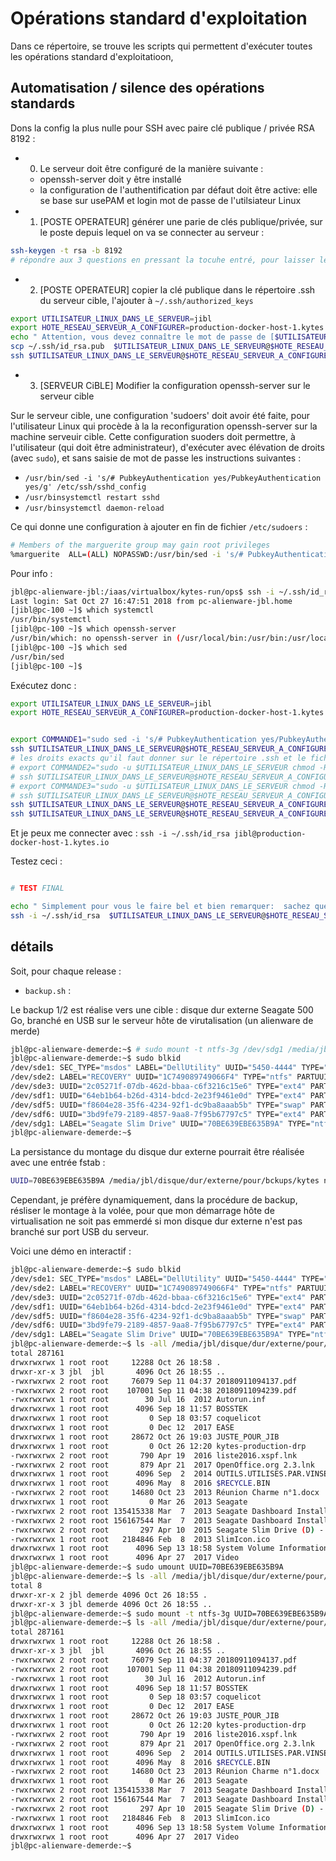 # Opérations standard d'exploitation

Dans ce répertoire, se trouve les scripts qui permettent d'exécuter toutes les opérations standard d'exploitatioon, 

## Automatisation / silence des opérations standards


Dons la config la plus nulle pour SSH avec paire clé publique / privée RSA 8192 :
* 0. Le serveur doit être configuré de la manière suivante : 
  *  openssh-server doit y être installé
  * la configuration de l'authentification par défaut doit être active:  elle se base sur usePAM et login mot de passe de l'utilsiateur Linux

* 1. [POSTE OPERATEUR] générer une parie de clés publique/privée, sur le poste depuis lequel on va se connecter au serveur : 

```bash
ssh-keygen -t rsa -b 8192
# répondre aux 3 questions en pressant la tocuhe entré, pour laisser les valeurs par défaut s'appliquer
```
* 2. [POSTE OPERATEUR] copier la clé publique dans le répertoire .ssh du serveur cible, l'ajouter à `~/.ssh/authorized_keys`
```bash
export UTILISATEUR_LINUX_DANS_LE_SERVEUR=jibl
export HOTE_RESEAU_SERVEUR_A_CONFIGURER=production-docker-host-1.kytes.io
echo " Attention, vous devez connaître le mot de passe de [$UTILISATEUR_LINUX_DANS_LE_SERVEUR] sur le seruveur [$HOTE_RESEAU_SERVEUR_A_CONFIGURER]"
scp ~/.ssh/id_rsa.pub  $UTILISATEUR_LINUX_DANS_LE_SERVEUR@$HOTE_RESEAU_SERVEUR_A_CONFIGURER:.ssh/cle_pub_de_mon_poste
ssh $UTILISATEUR_LINUX_DANS_LE_SERVEUR@$HOTE_RESEAU_SERVEUR_A_CONFIGURER -C "cat .ssh/cle_pub_de_mon_poste >> .ssh/authorized_keys"

```
* 3. [SERVEUR CiBLE] Modifier la configuration openssh-server sur le serveur cible

Sur le serveur cible, une configuration 'sudoers' doit avoir été faite, pour l'utilisateur Linux qui procède à la la reconfiguration openssh-server sur la machine serveuir cible. Cette configuration suoders doit permettre, à l'utilisateur (qui doit être administrateur), d'exécuter avec élévation de droits (avec `sudo`), et sans saisie de mot de passe les instructions suivantes :

* `/usr/bin/sed -i 's/# PubkeyAuthentication yes/PubkeyAuthentication yes/g' /etc/ssh/sshd_config `
* `/usr/binsystemctl restart sshd`
* `/usr/binsystemctl daemon-reload`

Ce qui donne une configuration à ajouter en fin de fichier `/etc/sudoers` : 

```bash
# Members of the marguerite group may gain root privileges
%marguerite  ALL=(ALL) NOPASSWD:/usr/bin/sed -i 's/# PubkeyAuthentication yes/PubkeyAuthentication yes/g' /etc/ssh/sshd_config, /usr/binsystemctl restart sshd, /usr/binsystemctl daemon-reload
```



Pour info : 

```bash
jbl@pc-alienware-jbl:/iaas/virtualbox/kytes-run/ops$ ssh -i ~/.ssh/id_rsa jibl@production-docker-host-1.kytes.io
Last login: Sat Oct 27 16:47:51 2018 from pc-alienware-jbl.home
[jibl@pc-100 ~]$ which systemctl
/usr/bin/systemctl
[jibl@pc-100 ~]$ which openssh-server
/usr/bin/which: no openssh-server in (/usr/local/bin:/usr/bin:/usr/local/sbin:/usr/sbin:/home/jibl/.local/bin:/home/jibl/bin:/usr/bin/docker-compose:/usr/bin/docker-compose:/usr/bin/docker-compose:/usr/bin/docker-compose)
[jibl@pc-100 ~]$ which sed
/usr/bin/sed
[jibl@pc-100 ~]$ 
```



Exécutez donc : 

```bash
export UTILISATEUR_LINUX_DANS_LE_SERVEUR=jibl
export HOTE_RESEAU_SERVEUR_A_CONFIGURER=production-docker-host-1.kytes.io


export COMMANDE1="sudo sed -i 's/# PubkeyAuthentication yes/PubkeyAuthentication yes/g' /etc/ssh/sshd_config"
ssh $UTILISATEUR_LINUX_DANS_LE_SERVEUR@$HOTE_RESEAU_SERVEUR_A_CONFIGURER -C "$COMMANDE1"
# les droits exacts qu'il faut donner sur le répertoire .ssh et le fichier .ssh/authorized_keys
# export COMMANDE2="sudo -u $UTILISATEUR_LINUX_DANS_LE_SERVEUR chmod -R 700 ~/.ssh"
# ssh $UTILISATEUR_LINUX_DANS_LE_SERVEUR@$HOTE_RESEAU_SERVEUR_A_CONFIGURER -C "$COMMANDE2"
# export COMMANDE3="sudo -u $UTILISATEUR_LINUX_DANS_LE_SERVEUR chmod -R 640 ~/.ssh/authorized_keys"
# ssh $UTILISATEUR_LINUX_DANS_LE_SERVEUR@$HOTE_RESEAU_SERVEUR_A_CONFIGURER -C "$COMMANDE3"
ssh $UTILISATEUR_LINUX_DANS_LE_SERVEUR@$HOTE_RESEAU_SERVEUR_A_CONFIGURER -C "sudo systemctl daemon-reload"
ssh $UTILISATEUR_LINUX_DANS_LE_SERVEUR@$HOTE_RESEAU_SERVEUR_A_CONFIGURER -C "sudo systemctl restart sshd"


```

Et je peux me connecter avec : `ssh -i ~/.ssh/id_rsa jibl@production-docker-host-1.kytes.io`

Testez ceci : 

```bash

# TEST FINAL 

echo " Simplement pour vous le faire bel et bien remarquer:  sachez que vous êtes le USER LINUX [$USER], "
ssh -i ~/.ssh/id_rsa  $UTILISATEUR_LINUX_DANS_LE_SERVEUR@$HOTE_RESEAU_SERVEUR_A_CONFIGURER -C "echo \" Et que sur le serveur distant, vous êtes le USER LINUX [\$USER]\" "

```



## détails

Soit, pour chaque release : 
* `backup.sh` : 

Le backup 1/2 est réalise vers une cible : disque dur externe Seagate 500 Go, branché en USB sur le serveur hôte de virutalisation (un alienware de merde)

```bash
jbl@pc-alienware-demerde:~$ # sudo mount -t ntfs-3g /dev/sdg1 /media/jbl/disque/dur/externe/pour/bckups/kytes
jbl@pc-alienware-demerde:~$ sudo blkid
/dev/sde1: SEC_TYPE="msdos" LABEL="DellUtility" UUID="5450-4444" TYPE="vfat" PARTUUID="76055135-01"
/dev/sde2: LABEL="RECOVERY" UUID="1C749089749066F4" TYPE="ntfs" PARTUUID="76055135-02"
/dev/sde3: UUID="2c05271f-07db-462d-bbaa-c6f3216c15e6" TYPE="ext4" PARTUUID="76055135-03"
/dev/sdf1: UUID="64eb1b64-b26d-4314-bdcd-2e23f9461e0d" TYPE="ext4" PARTUUID="34fdd845-01"
/dev/sdf5: UUID="f8604e28-35f6-4234-92f1-dc9ba8aaab5b" TYPE="swap" PARTUUID="34fdd845-05"
/dev/sdf6: UUID="3bd9fe79-2189-4857-9aa8-7f95b67797c5" TYPE="ext4" PARTUUID="34fdd845-06"
/dev/sdg1: LABEL="Seagate Slim Drive" UUID="70BE639EBE635B9A" TYPE="ntfs" PARTUUID="77c975a2-01"
jbl@pc-alienware-demerde:~$ 

```

La persistance du montage du disque dur externe pourrait être réalisée avec une entrée fstab : 

```bash
UUID=70BE639EBE635B9A /media/jbl/disque/dur/externe/pour/bckups/kytes ntfs-3g  errors=remount-ro 0 1
```

Cependant, je préfère dynamiquement, dans la procédure de backup, résliser le montage à la volée, pour que mon démarrage hôte de virtualisation ne soit pas emmerdé si mon disque dur externe n'est pas branché sur port USB du serveur.

Voici une démo en interactif : 

```bash
jbl@pc-alienware-demerde:~$ sudo blkid
/dev/sde1: SEC_TYPE="msdos" LABEL="DellUtility" UUID="5450-4444" TYPE="vfat" PARTUUID="76055135-01"
/dev/sde2: LABEL="RECOVERY" UUID="1C749089749066F4" TYPE="ntfs" PARTUUID="76055135-02"
/dev/sde3: UUID="2c05271f-07db-462d-bbaa-c6f3216c15e6" TYPE="ext4" PARTUUID="76055135-03"
/dev/sdf1: UUID="64eb1b64-b26d-4314-bdcd-2e23f9461e0d" TYPE="ext4" PARTUUID="34fdd845-01"
/dev/sdf5: UUID="f8604e28-35f6-4234-92f1-dc9ba8aaab5b" TYPE="swap" PARTUUID="34fdd845-05"
/dev/sdf6: UUID="3bd9fe79-2189-4857-9aa8-7f95b67797c5" TYPE="ext4" PARTUUID="34fdd845-06"
/dev/sdg1: LABEL="Seagate Slim Drive" UUID="70BE639EBE635B9A" TYPE="ntfs" PARTUUID="77c975a2-01"
jbl@pc-alienware-demerde:~$ ls -all /media/jbl/disque/dur/externe/pour/bckups/kytes/
total 287161
drwxrwxrwx 1 root root     12288 Oct 26 18:58 .
drwxr-xr-x 3 jbl  jbl       4096 Oct 26 18:55 ..
-rwxrwxrwx 2 root root     76079 Sep 11 04:37 20180911094137.pdf
-rwxrwxrwx 2 root root    107001 Sep 11 04:38 20180911094239.pdf
-rwxrwxrwx 1 root root        30 Jul 16  2012 Autorun.inf
drwxrwxrwx 1 root root      4096 Sep 18 11:57 BOSSTEK
drwxrwxrwx 1 root root         0 Sep 18 03:57 coquelicot
drwxrwxrwx 1 root root         0 Dec 12  2017 EASE
drwxrwxrwx 1 root root     28672 Oct 26 19:03 JUSTE_POUR_JIB
drwxrwxrwx 1 root root         0 Oct 26 12:20 kytes-production-drp
-rwxrwxrwx 2 root root       790 Apr 19  2016 liste2016.xspf.lnk
-rwxrwxrwx 2 root root       879 Apr 21  2017 OpenOffice.org 2.3.lnk
drwxrwxrwx 1 root root      4096 Sep  2  2014 OUTILS.UTILISES.PAR.VINSE.EN.AFRIQUE
drwxrwxrwx 1 root root      4096 May  8  2016 $RECYCLE.BIN
-rwxrwxrwx 2 root root     14680 Oct 23  2013 Réunion Charme n°1.docx
drwxrwxrwx 1 root root         0 Mar 26  2013 Seagate
-rwxrwxrwx 2 root root 135415338 Mar  7  2013 Seagate Dashboard Installer.dmg
-rwxrwxrwx 2 root root 156167544 Mar  7  2013 Seagate Dashboard Installer.exe
-rwxrwxrwx 2 root root       297 Apr 10  2015 Seagate Slim Drive (D) - Raccourci.lnk
-rwxrwxrwx 1 root root   2184846 Feb  8  2013 SlimIcon.ico
drwxrwxrwx 1 root root      4096 Sep 13 18:58 System Volume Information
drwxrwxrwx 1 root root      4096 Apr 27  2017 Video
jbl@pc-alienware-demerde:~$ sudo umount UUID=70BE639EBE635B9A
jbl@pc-alienware-demerde:~$ ls -all /media/jbl/disque/dur/externe/pour/bckups/kytes/
total 8
drwxr-xr-x 2 jbl demerde 4096 Oct 26 18:55 .
drwxr-xr-x 3 jbl demerde 4096 Oct 26 18:55 ..
jbl@pc-alienware-demerde:~$ sudo mount -t ntfs-3g UUID=70BE639EBE635B9A /media/jbl/disque/dur/externe/pour/bckups/kytes
jbl@pc-alienware-demerde:~$ ls -all /media/jbl/disque/dur/externe/pour/bckups/kytes/
total 287161
drwxrwxrwx 1 root root     12288 Oct 26 18:58 .
drwxr-xr-x 3 jbl  jbl       4096 Oct 26 18:55 ..
-rwxrwxrwx 2 root root     76079 Sep 11 04:37 20180911094137.pdf
-rwxrwxrwx 2 root root    107001 Sep 11 04:38 20180911094239.pdf
-rwxrwxrwx 1 root root        30 Jul 16  2012 Autorun.inf
drwxrwxrwx 1 root root      4096 Sep 18 11:57 BOSSTEK
drwxrwxrwx 1 root root         0 Sep 18 03:57 coquelicot
drwxrwxrwx 1 root root         0 Dec 12  2017 EASE
drwxrwxrwx 1 root root     28672 Oct 26 19:03 JUSTE_POUR_JIB
drwxrwxrwx 1 root root         0 Oct 26 12:20 kytes-production-drp
-rwxrwxrwx 2 root root       790 Apr 19  2016 liste2016.xspf.lnk
-rwxrwxrwx 2 root root       879 Apr 21  2017 OpenOffice.org 2.3.lnk
drwxrwxrwx 1 root root      4096 Sep  2  2014 OUTILS.UTILISES.PAR.VINSE.EN.AFRIQUE
drwxrwxrwx 1 root root      4096 May  8  2016 $RECYCLE.BIN
-rwxrwxrwx 2 root root     14680 Oct 23  2013 Réunion Charme n°1.docx
drwxrwxrwx 1 root root         0 Mar 26  2013 Seagate
-rwxrwxrwx 2 root root 135415338 Mar  7  2013 Seagate Dashboard Installer.dmg
-rwxrwxrwx 2 root root 156167544 Mar  7  2013 Seagate Dashboard Installer.exe
-rwxrwxrwx 2 root root       297 Apr 10  2015 Seagate Slim Drive (D) - Raccourci.lnk
-rwxrwxrwx 1 root root   2184846 Feb  8  2013 SlimIcon.ico
drwxrwxrwx 1 root root      4096 Sep 13 18:58 System Volume Information
drwxrwxrwx 1 root root      4096 Apr 27  2017 Video
jbl@pc-alienware-demerde:~$ 
```
